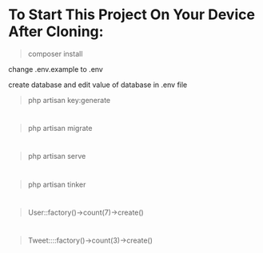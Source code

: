 # To Start This Project On Your Device After Cloning:

> composer install

change .env.example to .env

create database and edit value of database in .env file

> php artisan key:generate

#

> php artisan migrate

#

> php artisan serve

#

> php artisan tinker
#
> User::factory()->count(7)->create()
#
> Tweet::::factory()->count(3)->create()
